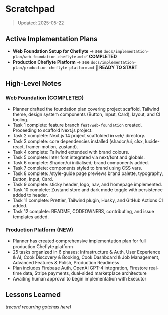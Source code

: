 # Scratchpad

> Updated: 2025-05-22

## Active Implementation Plans
- **Web Foundation Setup for Cheflyte** → see `docs/implementation-plan/web-foundation-cheflyte.md` ✅ **COMPLETED**
- **Production Cheflyte Platform** → see `docs/implementation-plan/production-cheflyte-platform.md` 🚀 **READY TO START**

## High-Level Notes
### Web Foundation (COMPLETED)
- Planner drafted the foundation plan covering project scaffold, Tailwind theme, design system components (Button, Input, Card), layout, and CI tooling.
- Task 1 complete: feature branch `feat/web-foundation` created. Proceeding to scaffold Next.js project.
- Task 2 complete: Next.js 14 project scaffolded in `web/` directory.
- Task 3 complete: core dependencies installed (shadcn/ui, clsx, lucide-react, framer-motion, zustand).
- Task 4 complete: Tailwind extended with brand colours.
- Task 5 complete: Inter font integrated via next/font and globals.
- Task 6 complete: Shadcn/ui initialised; brand components added.
- Task 7 complete: components styled to brand using CSS vars.
- Task 8 complete: /style-guide page previews brand palette, typography, Button, Input, Card.
- Task 9 complete: sticky header, logo, nav, and homepage implemented.
- Task 10 complete: Zustand store and dark mode toggle with persistence added to header.
- Task 11 complete: Prettier, Tailwind plugin, Husky, and GitHub Actions CI added.
- Task 12 complete: README, CODEOWNERS, contributing, and issue templates added.

### Production Platform (NEW)
- Planner has created comprehensive implementation plan for full production Cheflyte platform
- 25 tasks organized in 6 phases: Infrastructure & Auth, User Experience & AI, Cook Discovery & Booking, Cook Dashboard & Job Management, Advanced Features & Polish, Production Readiness
- Plan includes Firebase Auth, OpenAI GPT-4 integration, Firestore real-time data, Stripe payments, dual-sided marketplace architecture
- Awaiting human approval to begin implementation with Executor

## Lessons Learned
_(record recurring gotchas here)_
